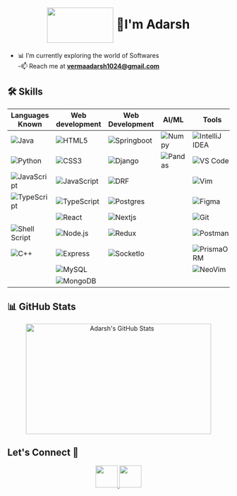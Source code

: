 <!-- <h1 align="center">👋 Hi, I'm Adarsh</h1> -->

<h1 align="center">
  <img src="https://github.com/exorcist09/Exorcist09/assets/124388283/58077c0e-65a1-4c2e-bbce-0ade02253d81" width="150" height="80" align="center"/>
  👋I'm Adarsh
</h1>

- 📊 I’m currently exploring the world of Softwares  
-📫 Reach me at **vermaadarsh1024@gmail.com**
<!--
-  🤓 Turning raw data into actionable insights (and maybe coffee into dashboards ☕)
-->

## 🛠️ Skills


| Languages Known                                                                                                            | Web development                                                                                                              | Web Development                                                                                                     | AI/ML                                                                                                              | Tools                                                                                                                          | OS                                                                                                          | Web3                                                                                                                          |
|----------------------------------------------------------------------------------------------------------------------------|------------------------------------------------------------------------------------------------------------------------------|---------------------------------------------------------------------------------------------------------------------|--------------------------------------------------------------------------------------------------------------------|--------------------------------------------------------------------------------------------------------------------------------|-------------------------------------------------------------------------------------------------------------|-------------------------------------------------------------------------------------------------------------------------------|
| ![Java](https://img.shields.io/badge/Java-%23ED8B00.svg?style=for-the-badge&logo=openjdk&logoColor=white)                  | ![HTML5](https://img.shields.io/badge/HTML5-%23E34F26.svg?style=for-the-badge&logo=html5&logoColor=white)                    | ![Springboot](https://img.shields.io/badge/Spring_Boot-6DB33F?style=for-the-badge&logo=spring-boot&logoColor=white) | ![Numpy](https://img.shields.io/badge/Numpy-777BB4?style=for-the-badge&logo=numpy&logoColor=white)                 | ![IntelliJ IDEA](https://img.shields.io/badge/IntelliJ_IDEA-000000.svg?style=for-the-badge&logo=intellij-idea&logoColor=white) | ![Linux](https://img.shields.io/badge/Linux-FCC624?style=for-the-badge&logo=linux&logoColor=black)          | ![Blockchain.com](https://img.shields.io/badge/Blockchain.com-121D33?logo=blockchaindotcom&logoColor=fff&style=for-the-badge) |
| ![Python](https://img.shields.io/badge/Python-FFD43B?style=for-the-badge&logo=python&logoColor=blue)                       | ![CSS3](https://img.shields.io/badge/CSS3-%231572B6.svg?style=for-the-badge&logo=css3&logoColor=white)                       | ![Django](https://img.shields.io/badge/Django-092E20?style=for-the-badge&logo=django&logoColor=green)               | ![Pandas](https://img.shields.io/badge/Pandas-2C2D72?style=for-the-badge&logo=pandas&logoColor=white)              | ![VS Code](https://img.shields.io/badge/VS_Code-0078d7.svg?style=for-the-badge&logo=visual-studio-code&logoColor=white)        | ![Ubuntu](https://img.shields.io/badge/Ubuntu-E95420?style=for-the-badge&logo=ubuntu&logoColor=white)       | ![Ethereum](https://img.shields.io/badge/Ethereum-3C3C3D?style=for-the-badge&logo=Ethereum&logoColor=white)                   |
| ![JavaScript](https://img.shields.io/badge/JavaScript-323330?style=for-the-badge&logo=javascript&logoColor=F7DF1E)         | ![JavaScript](https://img.shields.io/badge/JavaScript-%23323330.svg?style=for-the-badge&logo=javascript&logoColor=%23F7DF1E) | ![DRF](https://img.shields.io/badge/django%20rest-ff1709?style=for-the-badge&logo=django&logoColor=white)           |  | ![Vim](https://img.shields.io/badge/Vim-%2311AB00.svg?style=for-the-badge&logo=vim&logoColor=white)                            | ![Arch](https://img.shields.io/badge/Arch_Linux-1793D1?style=for-the-badge&logo=arch-linux&logoColor=white) | ![Solidity](https://img.shields.io/badge/Solidity-e6e6e6?style=for-the-badge&logo=solidity&logoColor=black)                   |
| ![TypeScript](https://img.shields.io/badge/TypeScript-007ACC?style=for-the-badge&logo=typescript&logoColor=white)          | ![TypeScript](https://img.shields.io/badge/TypeScript-007ACC?style=for-the-badge&logo=typescript&logoColor=white)            | ![Postgres](https://img.shields.io/badge/PostgreSQL-316192?style=for-the-badge&logo=postgresql&logoColor=white)     |  | ![Figma](https://img.shields.io/badge/Figma-F24E1E?style=for-the-badge&logo=figma&logoColor=white)                             | ![Manjaro](https://img.shields.io/badge/Manjaro-35BF5C?style=for-the-badge&logo=Manjaro&logoColor=white)    |                                                                                                                               |
|                                | ![React](https://img.shields.io/badge/React-20232A?style=for-the-badge&logo=react&logoColor=61DAFB)                          | ![Nextjs](https://img.shields.io/badge/next%20js-000000?style=for-the-badge&logo=nextdotjs&logoColor=white)         |                                                                                                                    | ![Git](https://img.shields.io/badge/GIT-E44C30?style=for-the-badge&logo=git&logoColor=white)                                   | ![Fedora](https://img.shields.io/badge/Fedora-294172?style=for-the-badge&logo=fedora&logoColor=white)       |                                                                                                                               |
| ![Shell Script](https://img.shields.io/badge/Shell_Script-%23121011.svg?style=for-the-badge&logo=gnu-bash&logoColor=white) | ![Node.js](https://img.shields.io/badge/Node.js-6DA55F?style=for-the-badge&logo=node.js&logoColor=white)                     | ![Redux](https://img.shields.io/badge/Redux-593D88?style=for-the-badge&logo=redux&logoColor=white)                  |                                                                                                                    | ![Postman](https://img.shields.io/badge/Postman-FF6C37?style=for-the-badge&logo=Postman&logoColor=white)                       | ![Pop!_OS](https://img.shields.io/badge/Pop!_OS-48B9C7?style=for-the-badge&logo=Pop!_OS&logoColor=white)    |                                                                                                                               |
| ![C++](https://img.shields.io/badge/C%2B%2B-00599C?style=for-the-badge&logo=c%2B%2B&logoColor=white)                       | ![Express](https://img.shields.io/badge/Express.js-000000?style=for-the-badge&logo=express&logoColor=white)                  | ![SocketIo](https://img.shields.io/badge/Socket.io-010101?&style=for-the-badge&logo=Socket.io&logoColor=white)      |                                                                                                                    | ![PrismaORM](https://img.shields.io/badge/Prisma-3982CE?style=for-the-badge&logo=Prisma&logoColor=white)                       | ![Windows](https://img.shields.io/badge/Windows-0078D6?style=for-the-badge&logo=windows&logoColor=white)    |                                                                                                                               |
|                                                                                                                            | ![MySQL](https://img.shields.io/badge/MySQL-005C84?style=for-the-badge&logo=mysql&logoColor=white)                           |                                                                                                                     |                                                                                                                    | ![NeoVim](https://img.shields.io/badge/NeoVim-%2357A143.svg?&style=for-the-badge&logo=neovim&logoColor=white)                  |                                                                                                             |                                                                                                                               |
|                                                                                                                            | ![MongoDB](https://img.shields.io/badge/MongoDB-4EA94B?style=for-the-badge&logo=mongodb&logoColor=white)                     |                                                                                                                     |                                                                                                                    |                                                                                                                                |                                                                                                             |                                                                                                                               |



<!--
| **Data Analysis & BI**                                                                                                       | **Databases**                                                                                                       | **Programming & Scripting**                                                                            | **Data Visualization**                                                                                          | **Tools**                                                                                                        | **Operating Systems**                                                                                      |
| ---------------------------------------------------------------------------------------------------------------------------- | ------------------------------------------------------------------------------------------------------------------- | ------------------------------------------------------------------------------------------------------ | --------------------------------------------------------------------------------------------------------------- | ---------------------------------------------------------------------------------------------------------------- | ---------------------------------------------------------------------------------------------------------- |
| ![Excel](https://img.shields.io/badge/Microsoft_Excel-217346?style=for-the-badge\&logo=microsoft-excel\&logoColor=white)     | ![MySQL](https://img.shields.io/badge/MySQL-005C84?style=for-the-badge\&logo=mysql\&logoColor=white)                | ![Python](https://img.shields.io/badge/Python-FFD43B?style=for-the-badge\&logo=python\&logoColor=blue) | ![Tableau](https://img.shields.io/badge/Tableau-E97627?style=for-the-badge\&logo=tableau\&logoColor=white)      | ![Jupyter](https://img.shields.io/badge/Jupyter-F37626.svg?\&style=for-the-badge\&logo=jupyter\&logoColor=white) | ![Windows](https://img.shields.io/badge/Windows-0078D6?style=for-the-badge\&logo=windows\&logoColor=white) |
| ![PowerBI](https://img.shields.io/badge/Power_BI-F2C811?style=for-the-badge\&logo=powerbi\&logoColor=black)                  | ![PostgreSQL](https://img.shields.io/badge/PostgreSQL-316192?style=for-the-badge\&logo=postgresql\&logoColor=white) | ![SQL](https://img.shields.io/badge/SQL-025E8C?style=for-the-badge\&logo=sqlite\&logoColor=white)      | ![Matplotlib](https://img.shields.io/badge/Matplotlib-11557c?style=for-the-badge\&logo=plotly\&logoColor=white) | ![Git](https://img.shields.io/badge/GIT-E44C30?style=for-the-badge\&logo=git\&logoColor=white)                   | ![Ubuntu](https://img.shields.io/badge/Ubuntu-E95420?style=for-the-badge\&logo=ubuntu\&logoColor=white)    |
| ![Google Sheets](https://img.shields.io/badge/Google_Sheets-34A853?style=for-the-badge\&logo=google-sheets\&logoColor=white) | ![MongoDB](https://img.shields.io/badge/MongoDB-4EA94B?style=for-the-badge\&logo=mongodb\&logoColor=white)          | ![R](https://img.shields.io/badge/R-276DC3?style=for-the-badge\&logo=r\&logoColor=white)               | ![Seaborn](https://img.shields.io/badge/Seaborn-376D9C?style=for-the-badge\&logo=python\&logoColor=white)       | ![Postman](https://img.shields.io/badge/Postman-FF6C37?style=for-the-badge\&logo=Postman\&logoColor=white)       | ![Fedora](https://img.shields.io/badge/Fedora-294172?style=for-the-badge\&logo=fedora\&logoColor=white)    |

-->
## 📊 GitHub Stats
<p align="center">
  <img height="250" width="420" src="https://github-readme-stats.vercel.app/api?username=exorcist09&show_icons=true&theme=dark&rank_icon=github&bg_color=161B22" alt="Adarsh's GitHub Stats" />
<!--   <img height="250" width="420" src="https://github-readme-stats.vercel.app/api/top-langs/?username=exorcist09&layout=donut&theme=dark&hide=scss&langs_count=10&bg_color=161B22" alt="Top Languages" /> -->
</p>


## Let's Connect 🤝

<p align="center" style="gap:10px">
  <a href="https://www.linkedin.com/in/adarsh-verma-exorcist09/" target="_blank">
    <img src="https://img.shields.io/badge/LinkedIn-0077B5?style=for-the-badge&logo=linkedin&logoColor=white" 
      style="height: 50px;" />
  </a>
  
  <a href="mailto:vermaadarsh1024@gmail.com" target="_blank">
    <img src="https://img.shields.io/badge/Gmail-D14836?style=for-the-badge&logo=gmail&logoColor=white" 
      style="height:50px;" />
  </a>
</p>

